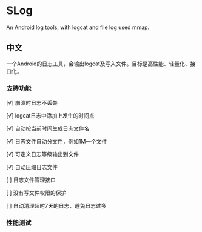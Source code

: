 # SLog
An Android log tools, with logcat and file log used mmap. 

## 中文
一个Android的日志工具，会输出logcat及写入文件。目标是高性能、轻量化、接口化。

### 支持功能
[√] 崩溃时日志不丢失

[√] logcat日志中添加上发生的时间点

[√] 自动按当前时间生成日志文件名

[√] 日志文件自动分文件，例如1M一个文件

[√] 可定义日志等级输出到文件

[√] 自动压缩日志文件

[ ] 日志文件管理接口

[ ] 没有写文件权限的保护

[ ] 自动清理超时7天的日志，避免日志过多

### 性能测试


